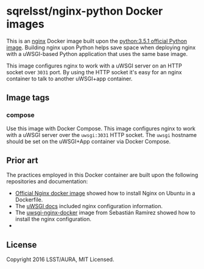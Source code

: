# sqrelsst/nginx-python Docker images

This is an [nginx](http://nginx.org) Docker image built upon the [python:3.5.1 official Python image](https://hub.docker.com/_/python/).
Building nginx upon Python helps save space when deploying nginx with a uWSGI-based Python application that uses the same base image.

This image configures nginx to work with a uWSGI server on an HTTP socket over `3031` port.
By using the HTTP socket it's easy for an nginx container to talk to another uWSGI+app container.

## Image tags

### compose

Use this image with Docker Compose.
This image configures nginx to work with a uWSGI server over the `uwsgi:3031` HTTP socket.
The `uwsgi` hostname should be set on the uWSGI+App container via Docker Compose.

## Prior art

The practices employed in this Docker container are built upon the following repositories and documentation:

- [Official Nginx docker image](https://github.com/nginxinc/docker-nginx/blob/f48d943038eaafd1f69cb14d86db95b3044bd4d8/mainline/jessie/Dockerfile) showed how to install Nginx on Ubuntu in a Dockerfile.
- The [uWSGI docs](http://uwsgi-docs.readthedocs.org/en/latest/Nginx.html#configuring-nginx) included nginx configuration information.
- The [uwsgi-nginx-docker](https://github.com/tiangolo/uwsgi-nginx-docker) image from Sebastián Ramírez showed how to install the nginx configuration.
- 

## License

Copyright 2016 LSST/AURA, MIT Licensed.
